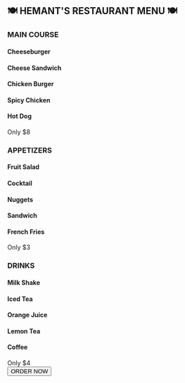 <!DOCTYPE html>
<html lang="en">
<head>
  <meta charset="UTF-8">
  <title>Hemant's Restaurant Menu</title>

</head>
<body>

  <h2>🍽️ HEMANT'S RESTAURANT MENU 🍽️</h2>

  <div class="menu-section">
    <h3>MAIN COURSE</h3>
    <h4>Cheeseburger</h4>
    <h4>Cheese Sandwich</h4>
    <h4>Chicken Burger</h4>
    <h4>Spicy Chicken</h4>
    <h4>Hot Dog</h4>
    <div class="price">Only $8</div>
  </div>

  <div class="menu-section">
    <h3>APPETIZERS</h3>
    <h4>Fruit Salad</h4>
    <h4>Cocktail</h4>
    <h4>Nuggets</h4>
    <h4>Sandwich</h4>
    <h4>French Fries</h4>
    <div class="price">Only $3</div>
  </div>

  <div class="menu-section">
    <h3>DRINKS</h3>
    <h4>Milk Shake</h4>
    <h4>Iced Tea</h4>
    <h4>Orange Juice</h4>
    <h4>Lemon Tea</h4>
    <h4>Coffee</h4>
    <div class="price">Only $4</div>
  </div>

  <div class="order-now">
    <button>ORDER NOW</button>
  </div>

</body>
</html>